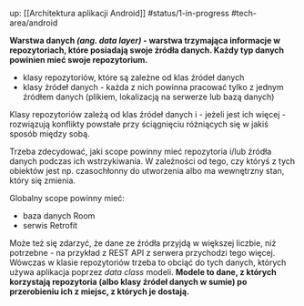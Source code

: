 up: [[Architektura aplikacji Android]]
#status/1-in-progress
#tech-area/android


**Warstwa danych _(ang. data layer)_ - warstwa trzymająca informacje w repozytoriach, które posiadają swoje źródła danych. Każdy typ danych powinien mieć swoje repozytorium.**

- klasy repozytoriów, które są zależne od klas źródeł danych
- klasy źródeł danych - każda z nich powinna pracować tylko z jednym źródłem danych (plikiem, lokalizacją na serwerze lub bazą danych)

Klasy repozytoriów zależą od klas źródeł danych i - jeżeli jest ich więcej - rozwiązują konflikty powstałe przy ściągnięciu różniących się w jakiś sposób między sobą.

Trzeba zdecydować, jaki scope powinny mieć repozytoria i/lub źródła danych podczas ich wstrzykiwania. W zależności od tego, czy któryś z tych obiektów jest np. czasochłonny do utworzenia albo ma wewnętrzny stan, który się zmienia.

Globalny scope powinny mieć:
- baza danych Room
- serwis Retrofit

Może też się zdarzyć, że dane ze źródła przyjdą w większej liczbie, niż potrzebne - na przykład z REST API z serwera przychodzi tego więcej. Wówczas w klasie repozytoriów trzeba to obciąć do tych danych, których używa aplikacja poprzez _data class_ modeli. **Modele to dane, z których korzystają repozytoria (albo klasy źródeł danych w sumie) po przerobieniu ich z miejsc, z których je dostają.**